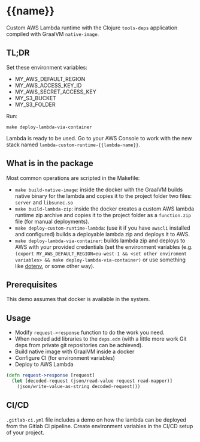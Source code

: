 # {{name}}

Custom AWS Lambda runtime with the Clojure `tools-deps` application compiled with GraalVM `native-image`.

## TL;DR

Set these environment variables:
- MY_AWS_DEFAULT_REGION
- MY_AWS_ACCESS_KEY_ID
- MY_AWS_SECRET_ACCESS_KEY
- MY_S3_BUCKET
- MY_S3_FOLDER

Run:
```
make deploy-lambda-via-container
```

Lambda is ready to be used. Go to your AWS Console to work with the new stack named `lambda-custom-runtime-{{lambda-name}}`.

## What is in the package

Most common operations are scripted in the Makefile:
- `make build-native-image`: inside the docker with the GraalVM builds native binary for the lambda and copies it to the project folder two files: `server` and `libsunec.so`
- `make build-lambda-zip`: inside the docker creates a custom AWS lambda runtime zip archive and copies it to the project folder as a `function.zip` file (for manual deployments).
- `make deploy-custom-runtime-lambda`: (use it if you have `awscli` installed and configured) builds a deployable lambda zip and deploys it to AWS.
- `make deploy-lambda-via-container`: builds lambda zip and deploys to AWS with your provided credentials (set the environment variables (e.g. `(export MY_AWS_DEFAULT_REGION=eu-west-1 && <set other enviroment variables> && make deploy-lambda-via-container)` or use something like [dotenv](https://github.com/robbyrussell/oh-my-zsh/tree/master/plugins/dotenv), or some other way).

## Prerequisites

This demo assumes that docker is available in the system.

## Usage

- Modify `request->response` function to do the work you need.
- When needed add libraries to the `deps.edn` (with a little more work Git deps from private git repositories can be achieved).
- Build native image with GraalVM inside a docker
- Configure CI (for environment variables)
- Deploy to AWS Lambda

```clojure
(defn request->response [request]
  (let [decoded-request (json/read-value request read-mapper)]
    (json/write-value-as-string decoded-request)))
```

## CI/CD

`.gitlab-ci.yml` file includes a demo on how the lambda can be deployed from the Gitlab CI pipeline. Create environment variables in the CI/CD setup of your project.
